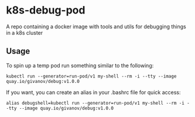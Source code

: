 # k8s-debug-pod
A repo containing a docker image with tools and utils for debugging things in a k8s cluster

## Usage
To spin up a temp pod run something similar to the following:

```
kubectl run --generator=run-pod/v1 my-shell --rm -i --tty --image quay.io/givanov/debug:v1.0.0
```

If you want, you can create an alias in your .bashrc file for quick access:

```
alias debugshell=kubectl run --generator=run-pod/v1 my-shell --rm -i --tty --image quay.io/givanov/debug:v1.0.0
```